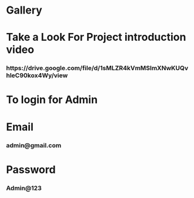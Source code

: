# Gallery

<h1>Take a Look For Project introduction video</h1>
<h3>https://drive.google.com/file/d/1sMLZR4kVmMSlmXNwKUQvhleC90kox4Wy/view</h3>

# To login for Admin 
<h1>Email</h1>
<h3>admin@gmail.com</h3>
<h1>Password</h1>
<h3>Admin@123</h3>
